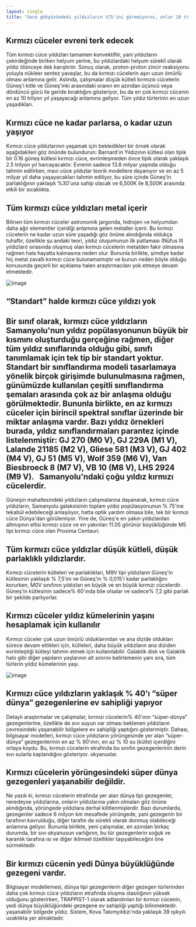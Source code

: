 ```yaml
---
layout: single
title: "Gece gökyüzündeki yıldızların %75'ini göremiyoruz, onlar 10 trilyon yıllık bir ömre sahip kırmızı cüce yıldızları"
---
```


Kırmızı cüceler evreni terk edecek
-
Tüm kırmızı cüce yıldızları tamamen konvektiftir, yani yıldızların çekirdeğinde biriken helyum yerine, bu yıldızlardaki helyum sürekli olarak yıldız ölünceye dek karıştırılır. Sonuç olarak, proton-proton zincir reaksiyonu yoluyla nükleer sentez yavaşlar, bu da kırmızı cücelerin aşırı uzun ömürlü olması anlamına gelir. Aslında, çalışmalar düşük kütleli kırmızılı cücelerin Güneş'i kitle ve Güneş'inki arasındaki oranın en azından üçüncü veya dördüncü gücü ile geride bıraktığını gösteriyor, bu da en çok kırmızı cücenin en az 10 trilyon yıl yaşayacağı anlamına geliyor. Tüm yıldız türlerinin en uzun yaşadıkları.

Kırmızı cüce ne kadar parlarsa, o kadar uzun yaşıyor
-
Kırmızı cüce yıldızlarının yaşamak için bekledikleri bir örnek olarak aşağıdakileri göz önünde bulundurun: Barnard'ın Yıldızının kütlesi olan tipik bir 0.16 güneş kütlesi kırmızı cüce, evrimleşmeden önce tipik olarak yaklaşık 2.5 trilyon yıl harcayacaktır. Evrenin sadece 13.8 milyar yaşında olduğu tahmin edilirken, mavi cüce yıldızlar teorik modellere dayanıyor ve en az 5 milyar yıl daha yaşayacakları tahmin ediliyor, bu süre içinde Güneş'in parlaklığının yaklaşık %30'una sahip olacak ve 6,500K ile 8,500K arasında etkili bir sıcaklıkta.

Tüm kırmızı cüce yıldızları metal içerir
-
Bilinen tüm kırmızı cüceler astronomik jargonda, hidrojen ve helyumdan daha ağır elementler içerdiği anlamına gelen metaller içerir. Bu kırmızı cücelerin ne kadar uzun süre yaşadığı göz önüne alındığında oldukça tuhaftır, özellikle şu andaki teori, yıldız oluşumunun ilk patlaması (Nüfus III yıldızları) sırasında oluşmuş olan kırmızı cücelerin metalden fakir olmasına rağmen hala hayatta kalmasına neden olur. Bununla birlikte, şimdiye kadar hiç metal zavallı kırmızı cüce bulunamamıştır ve bunun neden böyle olduğu konusunda geçerli bir açıklama halen araştırmacıları yok etmeye devam etmektedir.

![image](https://cdn.images.express.co.uk/img/dynamic/151/590x/secondary/red-dwarf-star-502068.jpg)

“Standart” halde kırmızı cüce yıldızı yok
-
Bir sınıf olarak, kırmızı cüce yıldızların Samanyolu'nun yıldız popülasyonunun büyük bir kısmını oluşturduğu gerçeğine rağmen, diğer tüm yıldız sınıflarında olduğu gibi, sınıfı tanımlamak için tek tip bir standart yoktur. Standart bir sınıflandırma modeli tasarlamaya yönelik birçok girişimde bulunulmasına rağmen, günümüzde kullanılan çeşitli sınıflandırma şemaları arasında çok az bir anlaşma olduğu görülmektedir. Bununla birlikte, en az kırmızı cüceler için birincil spektral sınıflar üzerinde bir miktar anlaşma vardır. Bazı yıldız örnekleri burada, yıldız sınıflandırmaları parantez içinde listelenmiştir: GJ 270 (M0 V), GJ 229A (M1 V), Lalande 21185 (M2 V), Gliese 581 (M3 V), GJ 402 (M4 V), GJ 51 (M5 V), Wolf 359 (M6 V), Van Biesbroeck 8 (M7 V), VB 10 (M8 V), LHS 2924 (M9 V).
 
Samanyolu'ndaki çoğu yıldız kırmızı cücelerdir.
-
Güneşin mahallesindeki yıldızların çalışmalarına dayanarak, kırmızı cüce yıldızların, Samanyolu galaksisinin toplam yıldız popülasyonunun % 75'ine tekabül edebileceği anlaşılıyor, hatta optik yardım olmasa bile, tek bir kırmızı cüce Dünya'dan görülemiyor. Yine de, Güneş'e en yakın yıldızlardan altmışının ellisi kırmızı cüce ve en yakınları 11.05 görünür büyüklüğünde M5 tipi kırmızı cüce olan Proxima Centauri.

Tüm kırmızı cüce yıldızlar düşük kütleli, düşük parlaklıklı yıldızlardır.
-
Kırmızı cücelerin kütleleri ve parlaklıkları, M9V tipi yıldızların Güneş'in kütlesinin yaklaşık % 7,5'ini ve Güneş'in % 0,015'i kadar parlaklığını korurken, M0V sınıfının yıldızları en büyük ve en büyük kırmızı cücelerdir. Güneş'in kütlesinin sadece% 60'ında bile olsalar ve sadece% 7,2 gibi parlak bir şekilde parlıyorlar.

Kırmızı cüceler yıldız kümelerinin yaşını hesaplamak için kullanılır
-
Kırmızı cüceler çok uzun ömürlü olduklarından ve ana dizide oldukları sürece devam ettikleri için, kütleleri, daha büyük yıldızların ana diziden evrimleştiği kütleyi tahmin etmek için kullanılabilir. Galaktik disk ve Galaktik halo gibi diğer yapıların yaşlarının alt sınırını belirlemenin yanı sıra, tüm türlerin yıldız kümelerinin yaşı.

![image](https://www.universetoday.com/wp-content/uploads/2015/11/2_reddwarf.jpg)

Kırmızı cüce yıldızların yaklaşık % 40'ı “süper dünya” gezegenlerine ev sahipliği yapıyor
-
Detaylı araştırmalar ve çalışmalar, kırmızı cücelerin% 40'ının “süper-dünya” gezegenlerine, özellikle de sıvı suyun var olması beklenen yıldızların çevresindeki yaşanabilir bölgelere ev sahipliği yaptığını göstermiştir. Dahası, bilgisayar modelleri, kırmızı cüce yıldızların yörüngesinde yer alan “süper-dünya” gezegenlerinin en az % 90'ının, en az % 10 su (kütle) içerdiğini ortaya koydu. Bu, kırmızı cücelerin etrafında bu sınıfın gezegenlerinin derin sıvı sularla kaplandığını gösteriyor. okyanuslar.

Kırmızı cücelerin yörüngesindeki süper dünya gezegenleri yaşanabilir değildir.
-
Ne yazık ki, kırmızı cücelerin etrafında yer alan dünya tipi gezegenler, neredeyse yıldızlarına, onların yıldızlarına yakın olmaları göz önüne alındığında, yörüngede yıldızlara derhal kilitlenmişlerdir. Bazı durumlarda, gezegenler sadece 6 milyon km mesafede yörüngede, yani gezegenin bir tarafının kavrulduğu, diğer tarafın da sürekli olarak donmuş olabileceği anlamına geliyor. Bununla birlikte, yeni çalışmalar, en azından birkaç durumda, bir sıvı okyanusun varlığının, bu tür gezegenlerin soğuk ve karanlık tarafına ısı ve diğer iklimsel özellikler taşıyabileceğini öne sürmektedir.

Bir kırmızı cücenin yedi Dünya büyüklüğünde gezegeni vardır.
-
Bilgisayar modellemesi, dünya tipi gezegenlerin diğer gezegen türlerinden daha çok kırmızı cüce yıldızların etrafında oluşma olasılığının yüksek olduğunu gösterirken, TRAPPIST-1 olarak adlandırılan bir kırmızı cücenin, yedi dünya büyüklüğündeki gezegene ev sahipliği yaptığı bilinmektedir. yaşanabilir bölgede yıldız. Sistem, Kova Takımyıldızı'nda yaklaşık 39 ışıkyılı uzaklıkta yer almaktadır.

